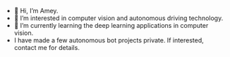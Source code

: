 - 👋 Hi, I’m Amey.
- 👀 I’m interested in computer vision and autonomous driving technology.
- 🌱 I’m currently learning the deep learning applications in computer vision.
- I have made a few autonomous bot projects private. If interested, contact me for details.

<!---
amsdak15/amsdak15 is a ✨ special ✨ repository because its `README.md` (this file) appears on your GitHub profile.
You can click the Preview link to take a look at your changes.
--->
